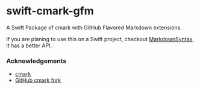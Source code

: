 # swift-cmark-gfm

A Swift Package of cmark with GitHub Flavored Markdown extensions.

If you are planing to use this on a Swift project, checkout [MarkdownSyntax](https://github.com/hebertialmeida/MarkdownSyntax), it has a better API.

### Acknowledgements

- [cmark](https://github.com/commonmark/cmark)
- [GitHub cmark fork](https://github.com/github/cmark)
